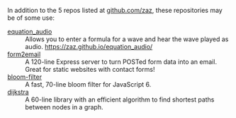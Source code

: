 In addition to the 5 repos listed at [github.com/zaz](https://github.com/zaz), these repositories may be of some use:

<dl>
	<dt><a href="https://github.com/zaz/equation_audio">equation_audio</a></dt>
		<dd>Allows you to enter a formula for a wave and hear the wave played as audio. <a href="https://zaz.github.io/equation_audio/">https://zaz.github.io/equation_audio/</a></dd>
	<dt><a href="https://github.com/zaz/form2email">form2email</a></dt>
		<dd>A 120-line Express server to turn POSTed form data into an email. Great for static websites with contact forms!</dd>
	<dt><a href="https://github.com/zaz/bloom-filter">bloom-filter</a></dt>
		<dd>A fast, 70-line bloom filter for JavaScript 6.</dd>
	<dt><a href="https://github.com/zaz/dijkstra">dijkstra</a></dt>
		<dd>A 60-line library with an efficient algorithm to find shortest paths between nodes in a graph.</dd>
</dl>
